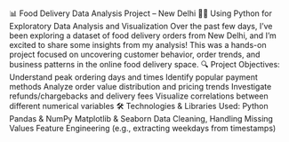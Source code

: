 📊 Food Delivery Data Analysis Project – New Delhi 🛵🍴
 Using Python for Exploratory Data Analysis and Visualization
Over the past few days, I’ve been exploring a dataset of food delivery orders from New Delhi, and I’m excited to share some insights from my analysis! This was a hands-on project focused on uncovering customer behavior, order trends, and business patterns in the online food delivery space.
🔍 Project Objectives:
Understand peak ordering days and times
Identify popular payment methods
Analyze order value distribution and pricing trends
Investigate refunds/chargebacks and delivery fees
Visualize correlations between different numerical variables
🛠️ Technologies & Libraries Used:
Python
Pandas & NumPy
Matplotlib & Seaborn
Data Cleaning, Handling Missing Values
Feature Engineering (e.g., extracting weekdays from timestamps)
